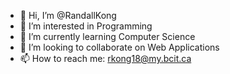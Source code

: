 - 👋 Hi, I’m @RandallKong
- 👀 I’m interested in Programming
- 🌱 I’m currently learning Computer Science
- 💞️ I’m looking to collaborate on Web Applications
- 📫 How to reach me: rkong18@my.bcit.ca

<!---
RandallKong/RandallKong is a ✨ special ✨ repository because its `README.md` (this file) appears on your GitHub profile.
You can click the Preview link to take a look at your changes.
--->
